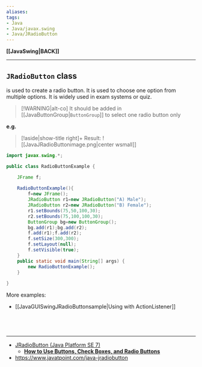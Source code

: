 ```yaml
---
aliases:
tags:
- Java
- Java/javax.swing
- Java/JRadioButton
---
```

**[[JavaSwing|BACK]]**

---
## `JRadioButton` class
is used to create a radio button. It is used to choose one option from multiple options. It is widely used in exam systems or quiz.

>[!WARNING|alt-co] It should be added in [[JavaButtonGroup|`ButtonGroup`]] to select one radio button only

**e.g.**
>[!aside|show-title right]+ Result:
> ![[JavaJRadioButtonimage.png|center wsmall]]

```java
import javax.swing.*;

public class RadioButtonExample {

	JFrame f;
	
	RadioButtonExample(){
		f=new JFrame();
		JRadioButton r1=new JRadioButton("A) Male");
		JRadioButton r2=new JRadioButton("B) Female");
		r1.setBounds(75,50,100,30);
		r2.setBounds(75,100,100,30);
		ButtonGroup bg=new ButtonGroup();
		bg.add(r1);bg.add(r2);
		f.add(r1);f.add(r2);
		f.setSize(300,300);
		f.setLayout(null);
		f.setVisible(true);
	}
	public static void main(String[] args) {
	    new RadioButtonExample();
	}
	
}
```

More examples:
- [[JavaGUISwingJRadioButtonsample|Using with ActionListener]]

<br>

# 
---
- [JRadioButton (Java Platform SE 7)](https://docs.oracle.com/javase/7/docs/api/javax/swing/JRadioButton.html)
	- [**How to Use Buttons, Check Boxes, and Radio Buttons**](https://docs.oracle.com/javase/tutorial/uiswing/components/button.html)
- https://www.javatpoint.com/java-jradiobutton